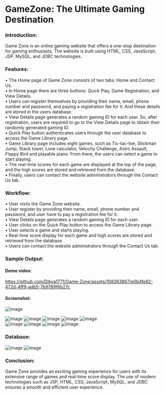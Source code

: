 # GameZone: The Ultimate Gaming Destination

### Introduction:
Game Zone is an online gaming website that offers a one-stop destination for gaming enthusiasts. The website is built using HTML, CSS, JavaScript, JSP, MySQL, and JDBC technologies.  
### Features:
• The Home page of Game Zone consists of two tabs: Home and Contact Us.  
• In Home page there are three buttons: Quick Play, Game Registration, and View Details.  
• Users can register themselves by providing their name, email, phone number and password, and paying a registration fee for it. And these details are stored in the users database.  
• View Details page generates a random gaming ID for each user. So, after registration, users are required to go to the View Details page to obtain their randomly generated gaming ID.  
• Quick Play button authenticates users through the user database to access the Game Library page.  
• Game Library page includes eight games, such as Tic-tac-toe, Stickman Jump, Stack tower, Love calculator, Velocity Challenge, Astro Assault, Flappy Bird and playable piano. From there, the users can select a game to start playing.  
• The real-time scores for each game are displayed at the top of the page, and the high scores are stored and retrieved from the database.  
• Finally, users can contact the website administrators through the Contact Us tab.  
### Workflow:
• User visits the Game Zone website.  
• User register by providing their name, email, phone number and password, and user have to pay a registration fee for it.  
• View Details page generates a random gaming ID for each user.  
• User clicks on the Quick Play button to access the Game Library page.  
• User selects a game and starts playing.  
• Real-time score display for each game and high scores are stored and retrieved from the database.  
• Users can contact the website administrators through the Contact Us tab.  
### Sample Output:
#### Demo video:  

https://github.com/Dibya1771/Game-Zone/assets/108383867/e0b4fe82-472d-4ff9-adb5-7b9789f6b27c
#### Screenshot:  
![image](https://github.com/Dibya1771/Game-Zone/assets/108383867/ffbc1e20-0864-455f-96ef-fb4f403d5494)

![image](https://github.com/Dibya1771/Game-Zone/assets/108383867/89c574ee-193a-41f1-a7e3-074c967c5e7b)
![image](https://github.com/Dibya1771/Game-Zone/assets/108383867/4fd5c591-0f73-4e83-9eb8-ad9aed962597)
![image](https://github.com/Dibya1771/Game-Zone/assets/108383867/753871cf-c9bd-425f-804b-3308198ce7ba)
![image](https://github.com/Dibya1771/Game-Zone/assets/108383867/e45c307c-7752-4102-8bb3-ae2602d27cae)
![image](https://github.com/Dibya1771/Game-Zone/assets/108383867/4e25f46d-1272-44eb-8409-858695104a81)  
![image](https://github.com/Dibya1771/Game-Zone/assets/108383867/918969c2-bfaf-457d-89f1-02e01df7276b) ![image](https://github.com/Dibya1771/Game-Zone/assets/108383867/87266cdf-f0f5-485b-888d-ad45eb76f38d)
![image](https://github.com/Dibya1771/Game-Zone/assets/108383867/4b4a3259-94f0-4dcd-aeae-f89436c3da80)
![image](https://github.com/Dibya1771/Game-Zone/assets/108383867/f9746cf4-97d5-42db-a523-bcec42161b22)
### Database:
![image](https://github.com/Dibya1771/Game-Zone/assets/108383867/04a3b7db-d4f3-4f9e-9e3c-3f34062c5f3b) ![image](https://github.com/Dibya1771/Game-Zone/assets/108383867/86176efe-d856-40b6-809d-d812247b67e5)
### Conclusion:
Game Zone provides an exciting gaming experience for users with its extensive range of games and real-time score display. The use of modern technologies such as JSP, HTML, CSS, JavaScript, MySQL, and JDBC ensures a smooth and efficient user experience.

